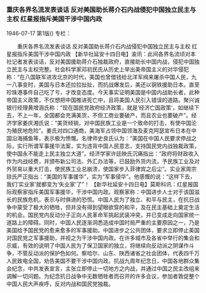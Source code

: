 ### 重庆各界名流发表谈话  反对美国助长蒋介石内战侵犯中国独立民主与主权  红星报指斥美国干涉中国内政

1946-07-17
第1版()
专栏：

　　重庆各界名流发表谈话
    反对美国助长蒋介石内战侵犯中国独立民主与主权
    红星报指斥美国干涉中国内政
    【新华社延安十四日电】渝讯：此间各界名流顷对本社记者发表谈话，反对美国援助蒋介石独裁政府，直接助长中国内战，侵犯中国独立民主与主权完整。社会科学家邓初民氏从历史上举出美帝国主义的对华侵犯称：“在八国联军进攻北京的时代，美国也曾借钱给北洋军阀来屠杀中国人民，九一八事变时，美国与日本还拉拉扯扯，而抗战爆发后，美还以钢铁援助日本。直至珍珠港事件自己吃了亏，才改变态度。今天事实证明美国是中国内战助长者，此种帝国主义政策，不仅想把中国推进死亡中，且将美国人民引入错误的道路。聚兴诚银行经理黄增涵氏称：“现在国民党政府经济政策，就是‘经济亡国政策’，如继续下去，不上一年，全国都会充满美货，不但工商业要破产，而且农业也要破产”。经济学家姜庆湘氏说：“美货倾销，对中国民族工业是一个致命的打击，有使中国沦为殖民地危险”。姜氏对四口通商，美海军占领中国领海及麦克阿瑟宣布日本在中国沿海捕鱼等，表示极为愤慨。名律师史良氏认为：“美国在中国人民要求停战之际，实行所谓军事援华法案，实为违背中国人民意志，支持国民党内战独裁政策，使中国永不能走上民主独立大道”。经济学家许廷映氏沉痛指出：“政府将财政收入作为内战经费，并颁布新公司法、外汇办法等，已鼓励外货内流，予民族工业及对外贸易以重大打击，使民族工业总崩溃，使国家步入菲律宾之后尘”。实业家周宗琼氏严正指出：“美国的军事援华”，实为“军事侵华”。他感慨的说：“这样下去，我们‘实业家’就都变为‘失业家’了”！
    【新华社延安十四日电】莫斯科讯：红星报国际观察家指斥美国军事援华，干涉中国内政。观察家称：中国进步人士对于该国滋长的民族危机，表示与时俱进的恐慌。中国人民为了独立、和平与民主，在抗日战争中蒙受了极大的牺牲，但并没有得到望眼欲穿的和平，及在民主基础上奠定生活的机会。国民党内反动分子正向人民革命军挑起武装冲突，并已变成走向国家统一道路上的障碍。同时，中国人民逐渐洞悉造成中国时局严重的主要原因之一，乃是美国给予国民党的愈来愈多的军事援助。中国进步之公共团体，要求立即停止美国对国民党之军事援助，并视之为干涉中国内政。在许多城市及各省中举行的集会和示威，有效的说明了中国人民为了保卫国家的独立，将继续向反动派之阴谋作斗争，不管反动派的保护色如何。察哈尔、山东、陕西诸省之社会团体，代表四千万人民致电全国，劝告美国不要干涉中国内政。抗战九周年纪念日，中国各地群众集会纪念，中共发表宣言，主张立即停止一切地方之内战，并通过中国之民主改组来调解一切问题。为纪念抗日战争中无数牺牲者而召开的许多会议，参加者敦促整个中国人民大声疾呼，反对内战和国民党独裁。
